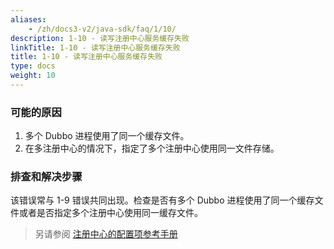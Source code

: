 ```yaml
---
aliases:
    - /zh/docs3-v2/java-sdk/faq/1/10/
description: 1-10 - 读写注册中心服务缓存失败
linkTitle: 1-10 - 读写注册中心服务缓存失败
title: 1-10 - 读写注册中心服务缓存失败
type: docs
weight: 10
---
```




### 可能的原因
1. 多个 Dubbo 进程使用了同一个缓存文件。
2. 在多注册中心的情况下，指定了多个注册中心使用同一文件存储。

### 排查和解决步骤
该错误常与 1-9 错误共同出现。检查是否有多个 Dubbo 进程使用了同一个缓存文件或者是否指定多个注册中心使用同一缓存文件。

> 另请参阅
[注册中心的配置项参考手册](/zh-cn/overview/mannual/java-sdk/reference-manual/config/properties/#registry)
